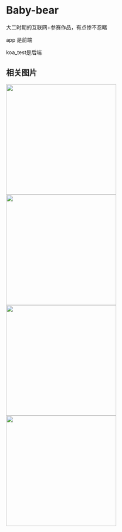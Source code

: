 # Baby-bear
大二时期的互联网+参赛作品，有点惨不忍睹

app 是前端

koa_test是后端

## 相关图片

<img src="https://user-images.githubusercontent.com/83321453/227883666-fac19007-9ead-4f0f-afe7-87ba76ed5441.jpg" width="300">
<img src="https://user-images.githubusercontent.com/83321453/227885467-5a70a5fa-add2-4e1d-9ba4-6ceac7524e16.jpg" width="300">
<img src="https://user-images.githubusercontent.com/83321453/227885467-5a70a5fa-add2-4e1d-9ba4-6ceac7524e16.jpg" width="300">
<img src="https://user-images.githubusercontent.com/83321453/227886003-d90aea6e-632c-4b53-bd9b-98280ce4e7cb.jpg" width="300">




